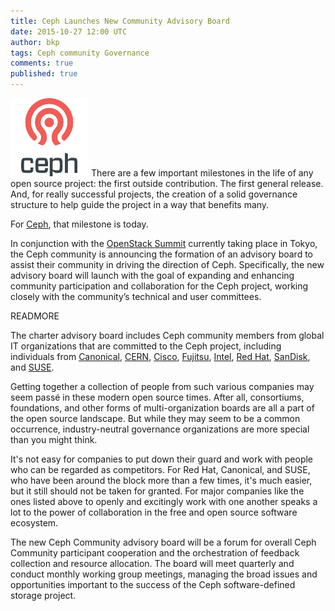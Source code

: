 ```yaml
---
title: Ceph Launches New Community Advisory Board
date: 2015-10-27 12:00 UTC
author: bkp
tags: Ceph community Governance
comments: true
published: true
---
```

![Ceph logo](/images/blog/ceph-logo.png) There are a few important milestones in the life of any open source project: the first outside contribution. The first general release. And, for really successful projects, the creation of a solid governance structure to help guide the project in a way that benefits many.

For [Ceph](http://www.ceph.com/), that milestone is today.

In conjunction with the [OpenStack Summit](https://www.openstack.org/summit/tokyo-2015/) currently taking place in Tokyo, the Ceph community is announcing the formation of an advisory board to assist their community in driving the direction of Ceph. Specifically, the new advisory board will launch with the goal of expanding and enhancing community participation and collaboration for the Ceph project, working closely with the community’s technical and user committees.

READMORE

The charter advisory board includes Ceph community members from global IT organizations that are committed to the Ceph project, including individuals from [Canonical](http://www.canonical.com/), [CERN](http://home.web.cern.ch/), [Cisco](http://www.cisco.com/), [Fujitsu](http://solutions.us.fujitsu.com/), [Intel](http://www.intel.com/content/www/us/en/homepage.html), [Red Hat](http://www.redhat.com/), [SanDisk](https://www.sandisk.com/), and [SUSE](http://www.suse.com/).

Getting together a collection of people from such various companies may seem pass&eacute; in these modern open source times. After all, consortiums, foundations, and other forms of multi-organization boards are all a part of the open source landscape. But while they may seem to be a common occurrence, industry-neutral governance organizations are more special than you might think.

It's not easy for companies to put down their guard and work with people who can be regarded as competitors. For Red Hat, Canonical, and SUSE, who have been around the block more than a few times, it's much easier, but it still should not be taken for granted. For major companies like the ones listed above to openly and excitingly work with one another speaks a lot to the power of collaboration in the free and open source software ecosystem.

The new Ceph Community advisory board will be a forum for overall Ceph Community participant cooperation and the orchestration of feedback collection and resource allocation. The board will meet quarterly and conduct monthly working group meetings, managing the broad issues and opportunities important to the success of the Ceph software-defined storage project.
